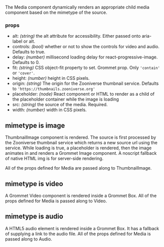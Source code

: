 The Media component dynamically renders an appropriate child media component based on the mimetype of the source.

### props 

- alt: _(string)_ the alt attribute for accessibility. Either passed onto aria-label or alt.
- controls: _(bool)_ whether or not to show the controls for video and audio. Defaults to true.
- delay: _(number)_ millisecond loading delay for react-progressive-image. Defaults to 0.
- fit: _(string)_ CSS object-fit property to set. Grommet prop. Only `'contain'` or `'cover'`.
- height: _(number)_ height in CSS pixels.
- origin: _(string)_ The origin for the Zooniverse thumbnail service. Defaults to `'https://thumbnails.zooniverse.org'`
- placeholder: _(node)_ React component or HTML to render as a child of the placeholder container while the image is loading
- src: _(string)_ the source of the media. Required.
- width: _(number)_ width in CSS pixels.

## mimetype is image

ThumbnailImage component is rendered. The source is first processed by the Zooniverse thumbnail service which returns a new source url using the service. While loading is true, a placeholder is rendered, then the image animates in and renders a Grommet Image component. A noscript fallback of native HTML img is for server-side rendering.

All of the props defined for Media are passed along to ThumbnailImage.

## mimetype is video

A Grommet Video component is rendered inside a Grommet Box. All of the props defined for Media is passed along to Video.

## mimetype is audio

A HTML5 audio element is rendered inside a Grommet Box. It has a fallback of supplying a link to the audio file. All of the props defined for Media is passed along to Audio.
